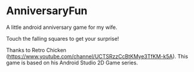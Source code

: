 # AnniversaryFun
A little android anniversary game for my wife.

Touch the falling squares to get your surprise!

Thanks to Retro Chicken (https://www.youtube.com/channel/UCTSRzzCcBtKMye3TfKM-k5A).  This game is based on his Android Studio 2D Game series.
